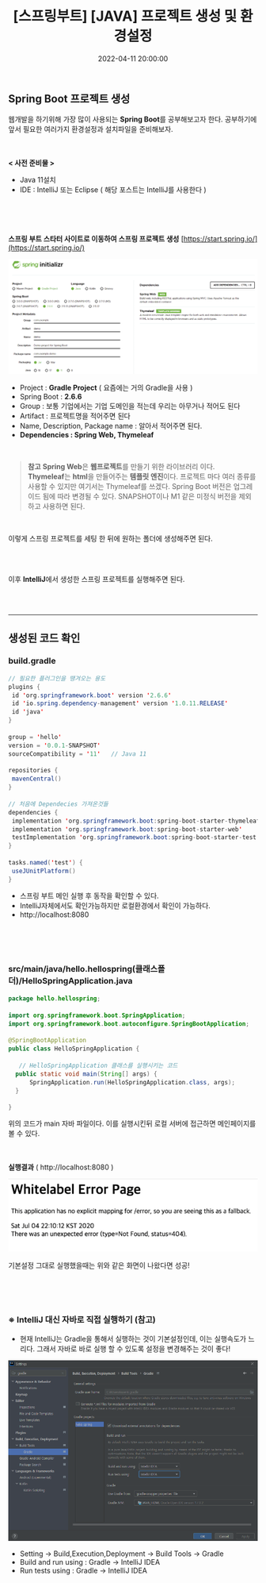 ﻿---
permalink: /2022-04-11-스프링 입문_프로젝트 환경설정/
title: "[스프링부트] [JAVA] 프로젝트 생성 및 환경설정"
date: 2022-04-11 20:00:00
toc: true
toc_sticky: true
toc_label: "스프링부트"
categories:
- Spring Boot
tags:
- Spring Boot
---

## Spring Boot 프로젝트 생성
웹개발을 하기위해 가장 많이 사용되는 **Spring Boot**를 공부해보고자 한다. 
공부하기에 앞서 필요한 여러가지 환경설정과 설치파일을 준비해보자.
<br><br><br>

**< 사전 준비물 >** 
 - Java 11설치 
 - IDE : IntelliJ 또는 Eclipse ( 해당 포스트는 IntelliJ를 사용한다 )

<br><br><br>

**스프링 부트 스타터 사이트로 이동하여 스프링 프로젝트 생성**
[https://start.spring.io/](https://start.spring.io/)

<p align="center">
<img src="https://github.com/idkim97/idkim97.github.io/blob/master/img/spring_1.png?raw=true">
</p>

 - Project : **Gradle Project** ( 요즘에는 거의 Gradle을 사용 )
 - Spring Boot : **2.6.6** 
 - Group : 보통 기업에서는 기업 도메인을 적는데 우리는 아무거나 적어도 된다
 - Artifact : 프로젝트명을 적어주면 된다
 - Name, Description, Package name : 알아서 적어주면 된다.
 - **Dependencies : Spring Web, Thymeleaf**
 
 <BR>
 

>  **참고**  **Spring Web**은 **웹프로젝트**를 만들기 위한 라이브러리 이다.  
>  **Thymeleaf**는 **html**을 만들어주는 **템플릿 엔진**이다. 프로젝트 마다 여러 종류를 사용할 수 있지만 여기서는 Thymeleaf를 쓰겠다.
>  Spring Boot 버전은 업그레이드 됨에 따라 변경될 수 있다. SNAPSHOT이나 M1 같은 미정식 버전을 제외하고 사용하면 된다.

<br>

이렇게 스프링 프로젝트를 세팅 한 뒤에 원하는 폴더에 생성해주면 된다.

<br><br>

이후 **IntelliJ**에서 생성한 스프링 프로젝트를 실행해주면 된다.

<br><br>
<hr>


## 생성된 코드 확인
 ### build.gradle
 ```java
 // 필요한 플러그인을 땡겨오는 용도
 plugins {  
  id 'org.springframework.boot' version '2.6.6'  
  id 'io.spring.dependency-management' version '1.0.11.RELEASE'  
  id 'java'  
}  
  
group = 'hello'  
version = '0.0.1-SNAPSHOT'  
sourceCompatibility = '11'   // Java 11
  
repositories {  
  mavenCentral()  
}  
  
// 처음에 Dependecies 가져온것들
dependencies {  
  implementation 'org.springframework.boot:spring-boot-starter-thymeleaf'  
  implementation 'org.springframework.boot:spring-boot-starter-web'  
  testImplementation 'org.springframework.boot:spring-boot-starter-test'  
}  
  
tasks.named('test') {  
  useJUnitPlatform()  
}
```

 - 스프링 부트 메인 실행 후 동작을 확인할 수 있다. 
 - IntelliJ자체에서도 확인가능하지만 로컬환경에서 확인이 가능하다.
 - 
   http://localhost:8080

<br><br><br>


### **src/main/java/hello.hellospring(클래스폴더)/HelloSpringApplication.java**

```java
package hello.hellospring;  
  
import org.springframework.boot.SpringApplication;  
import org.springframework.boot.autoconfigure.SpringBootApplication;  
  
@SpringBootApplication  
public class HelloSpringApplication {  
  
   // HelloSpringApplication 클래스를 실행시키는 코드  
  public static void main(String[] args) {  
      SpringApplication.run(HelloSpringApplication.class, args);  
  }  
  
}
```

위의 코드가 main 자바 파일이다. 이를 실행시킨뒤 로컬 서버에 접근하면 메인페이지를 볼 수 있다.

<br><br>
**실행결과** ( http://localhost:8080 )
<p align="left">
<img src="https://github.com/idkim97/idkim97.github.io/blob/master/img/spring3.png?raw=true">
</p>
기본설정 그대로 실행했을때는 위와 같은 화면이 나왔다면 성공!

<br><br><br>

### ※ IntelliJ 대신 자바로 직접 실행하기 (참고)

 - 현재 IntelliJ는 Gradle을 통해서 실행하는 것이 기본설정인데, 이는 실행속도가 느리다. 그래서 자바로 바로 실행
   할 수 있도록 설정을 변경해주는 것이 좋다!


<p align="center">
<img src="https://github.com/idkim97/idkim97.github.io/blob/master/img/spring2.png?raw=true">
</p>

 - Setting -> Build,Execution,Deployment -> Build Tools -> Gradle
 - Build and run using : Gradle -> IntelliJ IDEA
 - Run tests using : Gradle -> IntelliJ IDEA


<br><br><br>